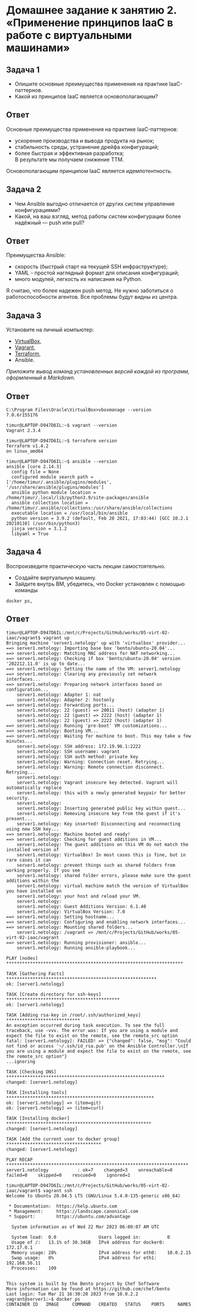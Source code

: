 # Домашнее задание к занятию 2. «Применение принципов IaaC в работе с виртуальными машинами»## Задача 1- Опишите основные преимущества применения на практике IaaC-паттернов.- Какой из принципов IaaC является основополагающим?## ОтветОсновные преимущества применения на практике IaaC-паттернов:- ускорение производства и вывода продукта на рынок;- стабильность среды, устранение дрейфа конфигураций;- более быстрая и эффективная разработка;  В результате мы получаем снижение TTM.Основополагающим принципом IaaC является идемпотентность.## Задача 2- Чем Ansible выгодно отличается от других систем управление конфигурациями?- Какой, на ваш взгляд, метод работы систем конфигурации более надёжный — push или pull?## ОтветПреимущества Ansible: - скорость (быстрый старт на текущей SSH инфраструктуре);- YAML - простой наглядный формат для описания конфигураций;- много модулей, легкость их написания на Python.  Я считаю, что более надежен push метод. Не нужно заботиться о работоспособности агентов. Все проблемы будут видны из центра.## Задача 3Установите на личный компьютер:- [VirtualBox](https://www.virtualbox.org/),- [Vagrant](https://github.com/netology-code/devops-materials),- [Terraform](https://github.com/netology-code/devops-materials/blob/master/README.md),- Ansible.*Приложите вывод команд установленных версий каждой из программ, оформленный в Markdown.*## Ответ```commandlineC:\Program Files\Oracle\VirtualBox>vboxmanage --version7.0.6r155176 timur@LAPTOP-D947D6IL:~$ vagrant --versionVagrant 2.3.4timur@LAPTOP-D947D6IL:~$ terraform versionTerraform v1.4.2on linux_amd64timur@LAPTOP-D947D6IL:~$ ansible --versionansible [core 2.14.3]  config file = None  configured module search path = ['/home/timur/.ansible/plugins/modules', '/usr/share/ansible/plugins/modules']  ansible python module location = /home/timur/.local/lib/python3.9/site-packages/ansible  ansible collection location = /home/timur/.ansible/collections:/usr/share/ansible/collections  executable location = /usr/local/bin/ansible  python version = 3.9.2 (default, Feb 28 2021, 17:03:44) [GCC 10.2.1 20210110] (/usr/bin/python3)  jinja version = 3.1.2  libyaml = True```## Задача 4 Воспроизведите практическую часть лекции самостоятельно.- Создайте виртуальную машину.- Зайдите внутрь ВМ, убедитесь, что Docker установлен с помощью команды```docker ps,```## Ответ```commandlinetimur@LAPTOP-D947D6IL:/mnt/c/Projects/GitHub/works/05-virt-02-iaac/vagrant$ vagrant upBringing machine 'server1.netology' up with 'virtualbox' provider...==> server1.netology: Importing base box 'bento/ubuntu-20.04'...==> server1.netology: Matching MAC address for NAT networking...==> server1.netology: Checking if box 'bento/ubuntu-20.04' version '202212.11.0' is up to date...==> server1.netology: Setting the name of the VM: server1.netology==> server1.netology: Clearing any previously set network interfaces...==> server1.netology: Preparing network interfaces based on configuration...    server1.netology: Adapter 1: nat    server1.netology: Adapter 2: hostonly==> server1.netology: Forwarding ports...    server1.netology: 22 (guest) => 20011 (host) (adapter 1)    server1.netology: 22 (guest) => 2222 (host) (adapter 1)    server1.netology: 22 (guest) => 2222 (host) (adapter 1)==> server1.netology: Running 'pre-boot' VM customizations...==> server1.netology: Booting VM...==> server1.netology: Waiting for machine to boot. This may take a few minutes...    server1.netology: SSH address: 172.19.96.1:2222    server1.netology: SSH username: vagrant    server1.netology: SSH auth method: private key    server1.netology: Warning: Connection reset. Retrying...    server1.netology: Warning: Remote connection disconnect. Retrying...    server1.netology:    server1.netology: Vagrant insecure key detected. Vagrant will automatically replace    server1.netology: this with a newly generated keypair for better security.    server1.netology:    server1.netology: Inserting generated public key within guest...    server1.netology: Removing insecure key from the guest if it's present...    server1.netology: Key inserted! Disconnecting and reconnecting using new SSH key...==> server1.netology: Machine booted and ready!==> server1.netology: Checking for guest additions in VM...    server1.netology: The guest additions on this VM do not match the installed version of    server1.netology: VirtualBox! In most cases this is fine, but in rare cases it can    server1.netology: prevent things such as shared folders from working properly. If you see    server1.netology: shared folder errors, please make sure the guest additions within the    server1.netology: virtual machine match the version of VirtualBox you have installed on    server1.netology: your host and reload your VM.    server1.netology:    server1.netology: Guest Additions Version: 6.1.40    server1.netology: VirtualBox Version: 7.0==> server1.netology: Setting hostname...==> server1.netology: Configuring and enabling network interfaces...==> server1.netology: Mounting shared folders...    server1.netology: /vagrant => /mnt/c/Projects/GitHub/works/05-virt-02-iaac/vagrant==> server1.netology: Running provisioner: ansible...    server1.netology: Running ansible-playbook...PLAY [nodes] *******************************************************************TASK [Gathering Facts] *********************************************************ok: [server1.netology]TASK [Create directory for ssh-keys] *******************************************ok: [server1.netology]TASK [Adding rsa-key in /root/.ssh/authorized_keys] ****************************An exception occurred during task execution. To see the full traceback, use -vvv. The error was: If you are using a module and expect the file to exist on the remote, see the remote_src optionfatal: [server1.netology]: FAILED! => {"changed": false, "msg": "Could not find or access '~/.ssh/id_rsa.pub' on the Ansible Controller.\nIf you are using a module and expect the file to exist on the remote, see the remote_src option"}...ignoringTASK [Checking DNS] ************************************************************changed: [server1.netology]TASK [Installing tools] ********************************************************ok: [server1.netology] => (item=git)ok: [server1.netology] => (item=curl)TASK [Installing docker] *******************************************************changed: [server1.netology]TASK [Add the current user to docker group] ************************************changed: [server1.netology]PLAY RECAP *********************************************************************server1.netology           : ok=7    changed=3    unreachable=0    failed=0    skipped=0    rescued=0    ignored=1timur@LAPTOP-D947D6IL:/mnt/c/Projects/GitHub/works/05-virt-02-iaac/vagrant$ vagrant sshWelcome to Ubuntu 20.04.5 LTS (GNU/Linux 5.4.0-135-generic x86_64) * Documentation:  https://help.ubuntu.com * Management:     https://landscape.canonical.com * Support:        https://ubuntu.com/advantage  System information as of Wed 22 Mar 2023 06:00:07 AM UTC  System load:  0.0                Users logged in:          0  Usage of /:   13.1% of 30.34GB   IPv4 address for docker0: 172.17.0.1  Memory usage: 28%                IPv4 address for eth0:    10.0.2.15  Swap usage:   0%                 IPv4 address for eth1:    192.168.56.11  Processes:    109This system is built by the Bento project by Chef SoftwareMore information can be found at https://github.com/chef/bentoLast login: Tue Mar 21 16:30:20 2023 from 10.0.2.2vagrant@server1:~$ docker psCONTAINER ID   IMAGE     COMMAND   CREATED   STATUS    PORTS     NAMES```